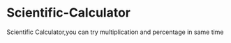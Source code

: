 # Scientific-Calculator
Scientific Calculator,you can try multiplication and percentage in same time 
